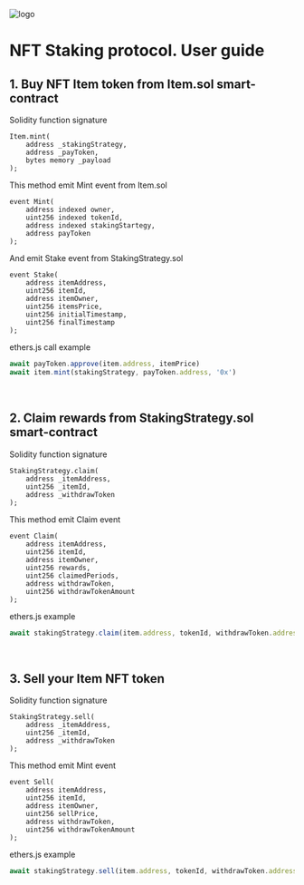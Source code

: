 ![logo](https://github.com/inveker/staking/blob/testnet/docs/images/logo.png) 

# NFT Staking protocol. User guide

## 1. Buy NFT Item token from Item.sol smart-contract

Solidity function signature
```solidity
Item.mint(
    address _stakingStrategy,
    address _payToken,
    bytes memory _payload
);
```
This method emit Mint event from Item.sol
```solidity
event Mint(
    address indexed owner,
    uint256 indexed tokenId,
    address indexed stakingStartegy,
    address payToken
);
```
And emit Stake event from StakingStrategy.sol
```solidity
event Stake(
    address itemAddress,
    uint256 itemId,
    address itemOwner,
    uint256 itemsPrice,
    uint256 initialTimestamp,
    uint256 finalTimestamp
);
```
ethers.js call example
```typescript
await payToken.approve(item.address, itemPrice)
await item.mint(stakingStrategy, payToken.address, '0x')
```

<br/>

## 2. Claim rewards from StakingStrategy.sol smart-contract
   
Solidity function signature
```solidity
StakingStrategy.claim(
    address _itemAddress,
    uint256 _itemId,
    address _withdrawToken
);
```
This method emit Claim event
```solidity
event Claim(
    address itemAddress,
    uint256 itemId,
    address itemOwner,
    uint256 rewards,
    uint256 claimedPeriods,
    address withdrawToken,
    uint256 withdrawTokenAmount
);
```
ethers.js example
```typescript
await stakingStrategy.claim(item.address, tokenId, withdrawToken.address)
```
<br/>

## 3.  Sell your Item NFT token
   
Solidity function signature
```solidity
StakingStrategy.sell(
    address _itemAddress,
    uint256 _itemId,
    address _withdrawToken
);
```
This method emit Mint event
```solidity
event Sell(
    address itemAddress,
    uint256 itemId,
    address itemOwner,
    uint256 sellPrice,
    address withdrawToken,
    uint256 withdrawTokenAmount
);
```
ethers.js example
```typescript
await stakingStrategy.sell(item.address, tokenId, withdrawToken.address)
```
